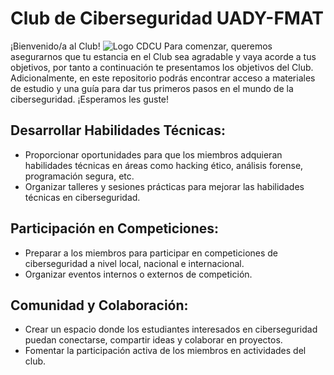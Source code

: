 # Club de Ciberseguridad UADY-FMAT


¡Bienvenido/a al Club!
![Logo CDCU](/Documentacion/Assets/logo.png)
Para comenzar, queremos asegurarnos que tu estancia en el Club sea agradable y vaya acorde a tus objetivos, por tanto a continuación te presentamos los objetivos del Club. Adicionalmente, en este repositorio podrás encontrar acceso a materiales de estudio y una guía para dar tus primeros pasos en el mundo de la ciberseguridad. ¡Esperamos les guste!


## Desarrollar Habilidades Técnicas:

* Proporcionar oportunidades para que los miembros adquieran habilidades técnicas en áreas como hacking ético, análisis forense, programación segura, etc.
* Organizar talleres y sesiones prácticas para mejorar las habilidades técnicas en ciberseguridad.

## Participación en Competiciones:

* Preparar a los miembros para participar en competiciones de ciberseguridad a nivel local, nacional e internacional.
* Organizar eventos internos o externos de competición.


## Comunidad y Colaboración:

* Crear un espacio donde los estudiantes interesados en ciberseguridad puedan conectarse, compartir ideas y colaborar en proyectos.
* Fomentar la participación activa de los miembros en actividades del club.
